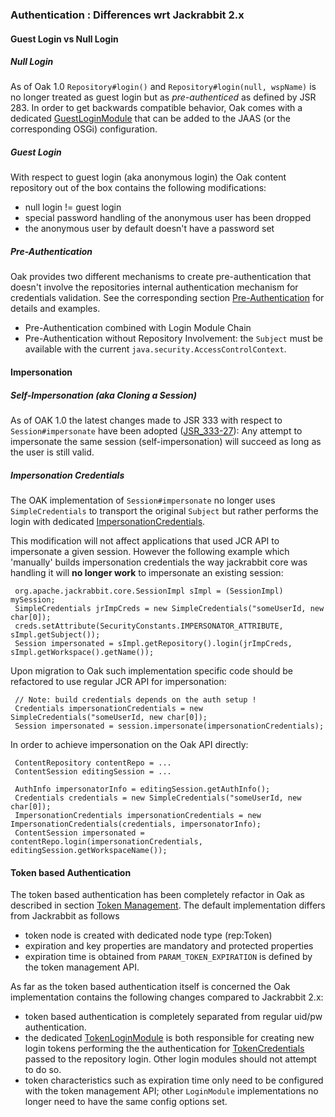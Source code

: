 <!--
   Licensed to the Apache Software Foundation (ASF) under one or more
   contributor license agreements.  See the NOTICE file distributed with
   this work for additional information regarding copyright ownership.
   The ASF licenses this file to You under the Apache License, Version 2.0
   (the "License"); you may not use this file except in compliance with
   the License.  You may obtain a copy of the License at

       http://www.apache.org/licenses/LICENSE-2.0

   Unless required by applicable law or agreed to in writing, software
   distributed under the License is distributed on an "AS IS" BASIS,
   WITHOUT WARRANTIES OR CONDITIONS OF ANY KIND, either express or implied.
   See the License for the specific language governing permissions and
   limitations under the License.
  -->

### Authentication : Differences wrt Jackrabbit 2.x

#### Guest Login vs Null Login

##### Null Login

As of Oak 1.0 `Repository#login()` and `Repository#login(null, wspName)` is no
longer treated as guest login but as _pre-authenticed_ as defined by JSR 283.
In order to get backwards compatible behavior, Oak comes with a dedicated
[GuestLoginModule] that can be added to the JAAS (or the corresponding OSGi)
configuration.

##### Guest Login

With respect to guest login (aka anonymous login) the Oak content repository
out of the box contains the following modifications:

- null login != guest login
- special password handling of the anonymous user has been dropped
- the anonymous user by default doesn't have a password set

##### Pre-Authentication

Oak provides two different mechanisms to create pre-authentication that doesn't
involve the repositories internal authentication mechanism for credentials
validation. See the corresponding section [Pre-Authentication](preauthentication.html)
for details and examples.

- Pre-Authentication combined with Login Module Chain
- Pre-Authentication without Repository Involvement: the `Subject` must be available
  with the current `java.security.AccessControlContext`.

#### Impersonation

##### Self-Impersonation (aka Cloning a Session)

As of OAK 1.0 the latest changes made to JSR 333 with respect to `Session#impersonate`
have been adopted ([JSR_333-27]): Any attempt to impersonate the same session (self-impersonation)
will succeed as long as the user is still valid.

##### Impersonation Credentials

The OAK implementation of `Session#impersonate` no longer uses `SimpleCredentials`
to transport the original `Subject` but rather performs the login with dedicated
[ImpersonationCredentials].

This modification will not affect applications that used JCR API to impersonate
a given session. However the following example which 'manually' builds impersonation
credentials the way jackrabbit core was handling it will **no longer work** to
impersonate an existing session:

     org.apache.jackrabbit.core.SessionImpl sImpl = (SessionImpl) mySession;
     SimpleCredentials jrImpCreds = new SimpleCredentials("someUserId, new char[0]);
     creds.setAttribute(SecurityConstants.IMPERSONATOR_ATTRIBUTE, sImpl.getSubject());
     Session impersonated = sImpl.getRepository().login(jrImpCreds, sImpl.getWorkspace().getName());

Upon migration to Oak such implementation specific code should be refactored
to use regular JCR API for impersonation:

     // Note: build credentials depends on the auth setup !
     Credentials impersonationCredentials = new SimpleCredentials("someUserId, new char[0]);
     Session impersonated = session.impersonate(impersonationCredentials);

In order to achieve impersonation on the Oak API directly:

     ContentRepository contentRepo = ...
     ContentSession editingSession = ...

     AuthInfo impersonatorInfo = editingSession.getAuthInfo();
     Credentials credentials = new SimpleCredentials("someUserId, new char[0]);
     ImpersonationCredentials impersonationCredentials = new ImpersonationCredentials(credentials, impersonatorInfo);
     ContentSession impersonated = contentRepo.login(impersonationCredentials, editingSession.getWorkspaceName());

#### Token based Authentication

The token based authentication has been completely refactor in Oak as described
in section [Token Management](tokenmanagement.html). The default implementation
differs from Jackrabbit as follows

- token node is created with dedicated node type (rep:Token)
- expiration and key properties are mandatory and protected properties
- expiration time is obtained from `PARAM_TOKEN_EXPIRATION` is defined by
  the token management API.

As far as the token based authentication itself is concerned the Oak implementation
contains the following changes compared to Jackrabbit 2.x:

- token based authentication is completely separated from regular uid/pw authentication.
- the dedicated [TokenLoginModule] is both responsible for creating new login tokens
  performing the the authentication for [TokenCredentials] passed to the repository
  login. Other login modules should not attempt to do so.
- token characteristics such as expiration time only need to be configured with the
  token management API; other `LoginModule` implementations no longer need to have
  the same config options set.

<!-- references -->

[TokenLoginModule]: /oak/docs/apidocs/org/apache/jackrabbit/oak/security/authentication/token/TokenLoginModule.html

[TokenCredentials]: /oak/docs/apidocs/org/apache/jackrabbit/api/security/authentication/token/TokenCredentials.html

[GuestLoginModule]: /oak/docs/apidocs/org/apache/jackrabbit/oak/spi/security/authentication/GuestLoginModule.html

[JSR_333-27]: https://java.net/jira/browse/JSR_333-27

[ImpersonationCredentials]: /oak/docs/apidocs/org/apache/jackrabbit/oak/spi/security/authentication/ImpersonationCredentials.html
